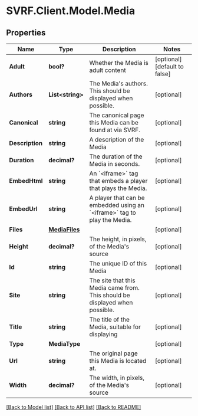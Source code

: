 # SVRF.Client.Model.Media
## Properties

Name | Type | Description | Notes
------------ | ------------- | ------------- | -------------
**Adult** | **bool?** | Whether the Media is adult content | [optional] [default to false]
**Authors** | **List&lt;string&gt;** | The Media&#39;s authors. This should be displayed when possible. | [optional] 
**Canonical** | **string** | The canonical page this Media can be found at via SVRF. | [optional] 
**Description** | **string** | A description of the Media | [optional] 
**Duration** | **decimal?** | The duration of the Media in seconds. | [optional] 
**EmbedHtml** | **string** | An &#x60;&lt;iframe&gt;&#x60; tag that embeds a player that plays the Media. | [optional] 
**EmbedUrl** | **string** | A player that can be embedded using an &#x60;&lt;iframe&gt;&#x60; tag to play the Media. | [optional] 
**Files** | [**MediaFiles**](MediaFiles.md) |  | [optional] 
**Height** | **decimal?** | The height, in pixels, of the Media&#39;s source | [optional] 
**Id** | **string** | The unique ID of this Media | [optional] 
**Site** | **string** | The site that this Media came from. This should be displayed when possible. | [optional] 
**Title** | **string** | The title of the Media, suitable for displaying | [optional] 
**Type** | **MediaType** |  | [optional] 
**Url** | **string** | The original page this Media is located at. | [optional] 
**Width** | **decimal?** | The width, in pixels, of the Media&#39;s source | [optional] 

[[Back to Model list]](../README.md#documentation-for-models) [[Back to API list]](../README.md#documentation-for-api-endpoints) [[Back to README]](../README.md)

